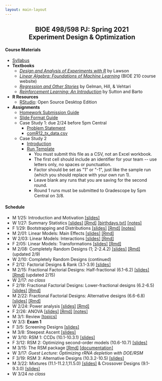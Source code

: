 ```yaml
---
layout: main-layout
---
```


<link href="style.css" rel="stylesheet">

<center>
<h2>BIOE 498/598 PJ: Spring 2021<br>
Experiment Design & Optimization</h2>
</center>

#### Course Materials
* [Syllabus](files/BIOE_498_Syllabus_Sp2021.pdf)
* **Textbooks**
  - [*Design and Analysis of Experiments with R*](https://www.routledge.com/Design-and-Analysis-of-Experiments-with-R/Lawson/p/book/9781439868133) by Lawson
  - [*Linear Algebra: Foundations of Machine Learning*](https://bioe210.github.io) (BIOE 210 course website)
  - [*Regression and Other Stories*](https://avehtari.github.io/ROS-Examples/) by Gelman, Hill, & Vehtari
  - [*Reinforcement Learning: An Introduction*](http://incompleteideas.net/book/the-book.html) by Sutton and Barto
* **R Resources**
  - [RStudio](https://rstudio.com/products/rstudio/): Open Source Desktop Edition
* **Assignments**
  - [Homework Submission Guide](files/BIOE_498_Homework_Submission_Guide.pdf)
  - [Slide Format Guide](files/SlideFormat.pdf)
  - Case Study 1: due 2/24 before 5pm Central
    - [Problem Statement](files/CaseStudy1.pdf)
    - [comR12_tx_data.csv](files/comR12_tx_data.csv)
  - Case Study 2
    - [Introduction](files/CaseStudy2_Intro.pdf)
    - [Run Template](files/CaseStudy2RunTemplate.csv)
      - You must submit this file as a CSV, not an Excel workbook.
      - The first cell should include an identifier for your team -- use letters only, no spaces or punctuation.
      - Factor should be set as "1" or "-1", just like the sample run (which you should replace with your own run 1).
      - Leave blank any runs that you are saving for the second round.
      - Round 1 runs must be submitted to Gradescope by 5pm Central on 3/8.

#### Schedule
* M 1/25: Introduction and Motivation [[slides]](files/01_Introduction.pptx)
* W 1/27: Summary Statistics [[slides]](files/02_SummaryStats.pdf) [[Rmd]](files/02_SummaryStats.Rmd)  [[birthdays.txt]](files/birthdays.txt) [[notes]](files/02_notes.pdf)
* F 1/29: Bootstrapping and Distributions [[slides]](files/03_BootstrapDistributions.pdf) [[Rmd]](files/03_BootstrapDistributions.Rmd) [[notes]](files/03_notes.pdf)
* M 2/01: Linear Models: Main Effects [[slides]](files/04_MainEffects.pdf) [[Rmd]](files/04_MainEffects.Rmd)
* W 2/03: Linear Models: Interactions [[slides]](files/05_Interactions.pdf) [[Rmd]](files/05_Interactions.Rmd)
* F 2/05: Linear Models: Transformations [[slides]](files/06_Transformations.pdf) [[Rmd]](files/06_Transformations.Rmd)
* M 2/08: Completely Random Designs (1; 2-2.4.2) [[slides]](files/07_CRD.pdf) [[Rmd]](files/07_CRD.Rmd) (updated 2/9)
* W 2/10: Completely Random Designs (continued)
* F 2/12: Factorial Designs & Rank (3.1-3.9) [[slides]](files/08_FactorialDesigns.pdf)
* M 2/15: Fractional Factorial Designs: Half-fractional (6.1-6.2) [[slides]](files/09_FractionalFactorial.pdf) [[Rmd]](files/09_FractionalFactorial.Rmd) (updated 2/15)
* W 2/17: *no class*
* F 2/19: Fractional Factorial Designs: Lower-fractional designs (6.2-6.5) [[slides]](files/10_LowerFractional.pdf) [[Rmd]](files/10_LowerFractional.Rmd)
* M 2/22: Fractional Factorial Designs: Alternative designs (6.6-6.8) [[slides]](files/11_AlternativeFractional.pdf) [[Rmd]](files/11_AlternativeFractional.Rmd)
* W 2/24: Power analysis [[slides]](files/12_PowerAnalysis.pdf) [[Rmd]](files/12_PowerAnalysis.Rmd)
* F 2/26: ANOVA [[slides]](files/13_ANOVA.pdf) [[Rmd]](files/13_ANOVA.Rmd) [[notes]](files/13_notes.pdf)
* M 3/1: Review [[topics]](files/Exam1Topics.pdf)
* W 3/3: **Exam 1**
* F 3/5: Screening Designs [[slides]](files/14_ScreeningDesigns.pdf)
* M 3/8: Steepest Ascent [[slides]](files/15_SteepestAscent.pdf)
* W 3/10: RSM 1: CCDs (10.1-10.3.1) [[slides]](files/16_RSM1.pdf)
* F 3/12: RSM 2: Optimizing second-order models (10.6-10.7) [[slides]](files/17_RSM2.pdf)
* M 3/15: The RSM package [[Rmd]](files/18_RSMpackage.Rmd) [[documentation]](https://cran.r-project.org/web/packages/rsm/vignettes/rsm.pdf)
* W 3/17: *Guest Lecture: Optimizing rRNA depletion with DOE/RSM*
* F 3/19: RSM 3: Alternative Designs (10.3.2-10.5) [[slides]](files/19_RSM3.pdf)
* M 3/22: Mixtures (11.1-11.2.1,11.5.0) [[slides]](files/20_MixtureDesigns.pdf) & Crossover Designs (9.1-9.3.0) [[slides]](files/CrossoverDesigns.pdf)
* W 3/24 *no class*
